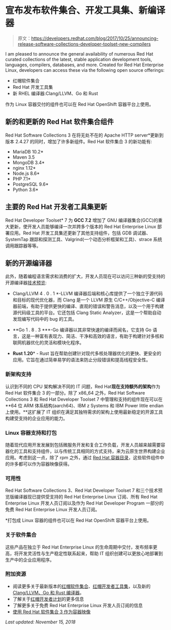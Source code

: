 # 宣布发布软件集合、开发工具集、新编译器

> 原文：<https://developers.redhat.com/blog/2017/10/25/announcing-release-software-collections-developer-toolset-new-compilers>

I am pleased to announce the general availability of numerous Red Hat curated collections of the latest, stable application development tools, languages, compilers, databases, and more. Created for Red Hat Enterprise Linux, developers can access these via the following open source offerings:

*   红帽软件集合
*   Red Hat 开发工具集
*   新 RHEL 编译器:Clang/LLVM、Go 和 Rust

作为 Linux 容器交付的组件也可以在 Red Hat OpenShift 容器平台上使用。

## **新的和更新的 Red Hat 软件集合组件**

Red Hat Software Collections 3 在将无处不在的 Apache HTTP server*更新到版本 2.4.27 的同时，增加了许多新组件。Red Hat 软件集合 3 的新功能有:

*   MariaDB 10.2*
*   Maven 3.5
*   MongoDB 3.4*
*   nginx 1.12*
*   Node.js 8.6*
*   PHP 7.1*
*   PostgreSQL 9.6*
*   Python 3.6*

## **主要的 Red Hat 开发者工具集更新**

Red Hat Developer Toolset* 7 为 **GCC 7.2** 增加了 GNU 编译器集合(GCC)的重大更新，使开发人员能够编译一次并跨多个版本的 Red Hat Enterprise Linux 部署应用。Red Hat 开发工具集还更新了其他支持组件，包括 GDB 调试器、SystemTap 跟踪和探测工具、Valgrind(一个动态分析框架和工具)、strace 系统调用跟踪器等等。

## **新的开源编译器**

此外，随着编程语言需求和消费的扩大，开发人员现在可以访问三种新的受支持的开源编译器[技术预览](https://access.redhat.com/support/offerings/techpreview):

*   Clang/LLVM 4 . 0 . 1 *-LLVM 编译器后端和核心库提供了一个独立于源代码和目标的现代优化器，而 Clang 是一个 LLVM 原生 C/C++/Objective-C 编译器前端，有助于提供更快的编译、直观的错误和警告消息，以及一个用于构建源代码级工具的平台。它还包括 Clang Static Analyzer，这是一个帮助自动发现编写代码中的 bug 的工具。

*   **Go 1 . 8 . 3 ***-Go 编译器以其非常快速的编译而闻名，它支持 Go 语言，这是一种富有表现力、简洁、干净和高效的语言，有助于构建针对多核和联网机器优化的灵活和模块化程序。

*   **Rust 1.20*** - Rust 旨在帮助创建针对现代多核处理器优化的更快、更安全的应用。它旨在通过简单易学的语法来防止分段错误和提高线程安全性。

### **新架构支持**

认识到不同的 CPU 架构解决不同的 IT 问题，Red Hat**现在支持额外的架构**作为 Red Hat 软件集合 3 的一部分。除了 x86_64 之外，Red Hat Software Collections 3 和 Red Hat Developer Toolset 7 中管理和支持的组件现在可以在 **64 位 ARM 体系结构(aarch64)、IBM z Systems 和 IBM Power little endian 上使用。**这扩展了 IT 组织在满足其独特需求的架构上使用最新稳定的开源工具构建受支持的企业应用的能力。

### **Linux 容器支持和打包**

随着现代应用开发发展到包括微服务开发和复合工作负载，开发人员越来越需要容器化的工具和支持组件，以与传统工具相同的方式支持，来为云原生世界构建企业应用。考虑到这一点，除了 rpm 之外，通过 [Red Hat 容器目录](https://access.redhat.com/containers)，这些软件组件中的许多都可以作为容器映像获得。

### **可用性**

Red Hat Software Collections 3、Red Hat Developer Toolset 7 和三个技术预览版编译器现已提供受支持的 Red Hat Enterprise Linux 订阅、所有 Red Hat Enterprise Linux 开发人员订阅以及作为 Red Hat Developer Program 一部分的免费 Red Hat Enterprise Linux 开发人员订阅。

*打包成 Linux 容器的组件也可以在 Red Hat OpenShift 容器平台上使用。

### **关于软件集合**

这些产品在独立于 Red Hat Enterprise Linux 的生命周期中交付，发布频率更高，将开发灵活性与生产稳定性联系起来，帮助 IT 组织创建可以更放心地部署到生产中的企业应用程序。

### **附加资源**

*   阅读更多关于最新版本的[红帽软件集合](https://developers.redhat.com/products/softwarecollections/overview/)、[红帽开发者工具集](https://developers.redhat.com/products/developertoolset/overview/)，以及新的 [Clang/LLVM、Go 和 Rust 编译器](https://developers.redhat.com/products/clang-llvm-go-rust/overview/)。
*   了解关于[红帽开发者计划](http://developers.redhat.com)的更多信息
*   了解更多关于免费 Red Hat Enterprise Linux 开发人员订阅的信息
*   [使用 Red Hat 软件集合 3 作为容器映像](https://access.redhat.com/documentation/en/red-hat-software-collections/)

*Last updated: November 15, 2018*